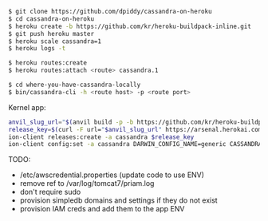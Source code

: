 ```bash
$ git clone https://github.com/dpiddy/cassandra-on-heroku
$ cd cassandra-on-heroku
$ heroku create -b https://github.com/kr/heroku-buildpack-inline.git
$ git push heroku master
$ heroku scale cassandra=1
$ heroku logs -t

$ heroku routes:create
$ heroku routes:attach <route> cassandra.1

$ cd where-you-have-cassandra-locally
$ bin/cassandra-cli -h <route host> -p <route port>
```

Kernel app:

```bash
anvil_slug_url="$(anvil build -p -b https://github.com/kr/heroku-buildpack-inline.git)"
release_key=$(curl -F url="$anvil_slug_url" https://arsenal.herokai.com/stores/cassandra | ruby -r json -e 'puts JSON.parse(STDIN.read)["key"]')
ion-client releases:create -a cassandra $release_key
ion-client config:set -a cassandra DARWIN_CONFIG_NAME=generic CASSANDRA_SCALE=1 PRIAM_SCALE=1 DEFAULT_INSTANCE_SIZE=m1.xlarge PACKAGES=openjdk-6-jre-headless INSTANCE_COUNT=1
```

TODO:
* /etc/awscredential.properties (update code to use ENV)
* remove ref to /var/log/tomcat7/priam.log
* don't require sudo
* provision simpledb domains and settings if they do not exist
* provision IAM creds and add them to the app ENV

